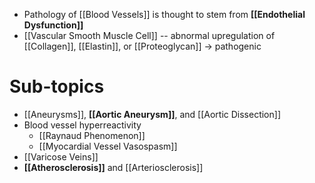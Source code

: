 - Pathology of [[Blood Vessels]] is thought to stem from **[[Endothelial Dysfunction]]**
- [[Vascular Smooth Muscle Cell]] -- abnormal upregulation of [[Collagen]], [[Elastin]], or [[Proteoglycan]] → pathogenic


# Sub-topics
- [[Aneurysms]], **[[Aortic Aneurysm]]**, and [[Aortic Dissection]]
- Blood vessel hyperreactivity
	- [[Raynaud Phenomenon]]
	- [[Myocardial Vessel Vasospasm]]
- [[Varicose Veins]]
- **[[Atherosclerosis]]** and [[Arteriosclerosis]]